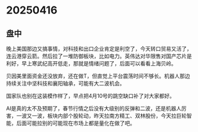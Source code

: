 # 20250416

## 盘中

晚上美国那边又搞事情，对科技和出口企业肯定是利空了，今天转口贸易又活了，连云港穿云箭。然后拉了一堆防御板块，比如电力。英伟达对华限售对国产芯片是利好，早上寒武纪高开低走，那就是情绪问题了，后面可以看看上海贝岭。

贝因美里面资金还没放弃，还在做T，但直觉上平台震荡时间不够长。机器人那边持续关注中坚科技和襄阳轴承，可能有大二波机会。

国家队也别在这装模作样了，早点把4月10号的跳空缺口补了对大家都好。

AI是真的太不及预期了，春节行情之后没有大级别的反弹和二波，还是机器人厉害，一波又一波，板块内部个股轮动，昨天拉南方精工、双林股份，今天拉巨轮智能，后面可能拉别的可能现在市场上都是量化在做了吧。
